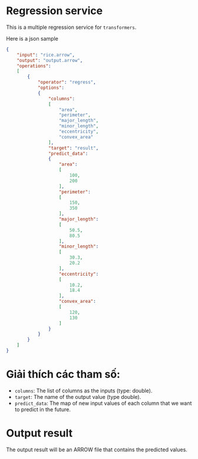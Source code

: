 # Regression service

This is a multiple regression service for `transformers`.

Here is a json sample
```JSON
{
    "input": "rice.arrow",
    "output": "output.arrow",
    "operations":
    [
        {
            "operator": "regress",
            "options":
            {
                "columns":
                [
                    "area",
                    "perimeter",
                    "major_length",
                    "minor_length",
                    "eccentricity",
                    "convex_area"
                ],
                "target": "result",
                "predict_data":
                {
                    "area":
                    [
                        100,
                        200
                    ],
                    "perimeter":
                    [
                        150,
                        350
                    ],
                    "major_length":
                    [
                        50.5,
                        80.5
                    ],
                    "minor_length":
                    [
                        30.3,
                        20.2
                    ],
                    "eccentricity":
                    [
                        10.2,
                        18.4
                    ],
                    "convex_area":
                    [
                        120,
                        130
                    ]
                }
            }
        }
    ]
}
```

# Giải thích các tham số:

- `columns`: The list of columns as the inputs (type: double).
- `target`: The name of the output value (type double).
- `predict_data`: The map of new input values of each column that we want to predict in the future.


# Output result
The output result will be an ARROW file that contains the predicted values.
